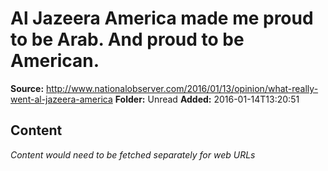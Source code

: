 # Al Jazeera America made me proud to be Arab. And proud to be American.

**Source:** http://www.nationalobserver.com/2016/01/13/opinion/what-really-went-al-jazeera-america
**Folder:** Unread
**Added:** 2016-01-14T13:20:51




## Content
*Content would need to be fetched separately for web URLs*
